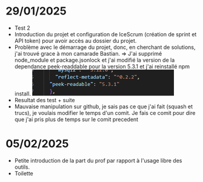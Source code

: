 # 29/01/2025

- Test 2
- Introduction du projet et configuration de IceScrum (création de sprint et API token) pour avoir accès au dossier du projet.
- Problème avec le démarrage du projet, donc, en cherchant de solutions, j'ai trouvé grace à mon camarade Bastian. => J'ai supprimé node_module et package.jsonlock et j'ai modifié la version de la dependance peek-readdable pour la version 5.3.1 et j'ai reinstallé npm install.
  ![alt text](image.png)
- Resultat des test + suite
- Mauvaise manipulation sur github, je sais pas ce que j'ai fait (squash et trucs), je voulais modifier le temps d'un comit. Je fais ce comit pour dire que j'ai pris plus de temps sur le comit precedent

# 05/02/2025

- Petite introduction de la part du prof par rapport à l'usage libre des outils.
- Toilette
